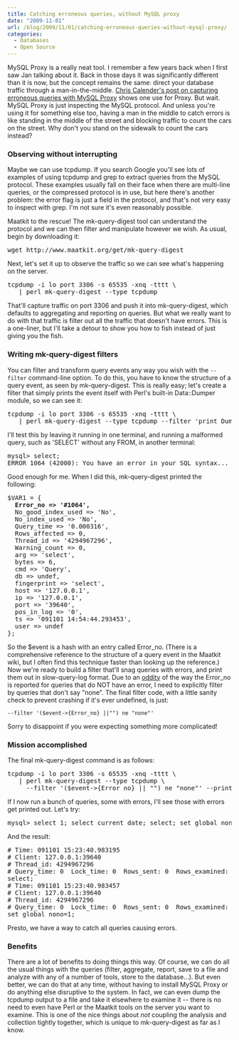```yaml
---
title: Catching erroneous queries, without MySQL proxy
date: "2009-11-01"
url: /blog/2009/11/01/catching-erroneous-queries-without-mysql-proxy/
categories:
  - Databases
  - Open Source
---
```

MySQL Proxy is a really neat tool. I remember a few years back when I first saw Jan talking about it. Back in those days it was significantly different than it is now, but the concept remains the same: direct your database traffic through a man-in-the-middle. [Chris Calender's post on capturing erroneous queries with MySQL Proxy][1] shows one use for Proxy. But wait. MySQL Proxy is just inspecting the MySQL protocol. And unless you're using it for something else too, having a man in the middle to catch errors is like standing in the middle of the street and blocking traffic to count the cars on the street. Why don't you stand on the sidewalk to count the cars instead?

### Observing without interrupting

Maybe we can use tcpdump. If you search Google you'll see lots of examples of using tcpdump and grep to extract queries from the MySQL protocol. These examples usually fall on their face when there are multi-line queries, or the compressed protocol is in use, but here there's another problem: the error flag is just a field in the protocol, and that's not very easy to inspect with grep. I'm not sure it's even reasonably possible.

Maatkit to the rescue! The mk-query-digest tool can understand the protocol and we can then filter and manipulate however we wish. As usual, begin by downloading it:

<pre>wget http://www.maatkit.org/get/mk-query-digest</pre>

Next, let's set it up to observe the traffic so we can see what's happening on the server.

<pre>tcpdump -i lo port 3306 -s 65535 -xnq -tttt \
   | perl mk-query-digest --type tcpdump</pre>

That'll capture traffic on port 3306 and push it into mk-query-digest, which defaults to aggregating and reporting on queries. But what we really want to do with that traffic is filter out all the traffic that doesn't have errors. This is a one-liner, but I'll take a detour to show you how to fish instead of just giving you the fish.

### Writing mk-query-digest filters

You can filter and transform query events any way you wish with the `--filter` command-line option. To do this, you have to know the structure of a query event, as seen by mk-query-digest. This is really easy; let's create a filter that simply prints the event itself with Perl's built-in Data::Dumper module, so we can see it:

<pre>tcpdump -i lo port 3306 -s 65535 -xnq -tttt \
   | perl mk-query-digest --type tcpdump --filter 'print Dumper $event'</pre>

I'll test this by leaving it running in one terminal, and running a malformed query, such as 'SELECT' without any FROM, in another terminal:

<pre>mysql> select;
ERROR 1064 (42000): You have an error in your SQL syntax...
</pre>

Good enough for me. When I did this, mk-query-digest printed the following:

<pre>$VAR1 = {
<strong>  Error_no => '#1064',</strong>
  No_good_index_used => 'No',
  No_index_used => 'No',
  Query_time => '0.000316',
  Rows_affected => 0,
  Thread_id => '4294967296',
  Warning_count => 0,
  arg => 'select',
  bytes => 6,
  cmd => 'Query',
  db => undef,
  fingerprint => 'select',
  host => '127.0.0.1',
  ip => '127.0.0.1',
  port => '39640',
  pos_in_log => '0',
  ts => '091101 14:54:44.293453',
  user => undef
};
</pre>

So the $event is a hash with an entry called Error_no. (There is a comprehensive reference to the structure of a query event in the Maatkit wiki, but I often find this technique faster than looking up the reference.) Now we're ready to build a filter that'll snag queries with errors, and print them out in slow-query-log format. Due to an [oddity][2] of the way the Error_no is reported for queries that do NOT have an error, I need to explicitly filter by queries that don't say "none". The final filter code, with a little sanity check to prevent crashing if it's ever undefined, is just:

`--filter '($event->{Error_no} ||"") ne "none"'`

Sorry to disappoint if you were expecting something more complicated!

### Mission accomplished

The final mk-query-digest command is as follows:

<pre>
tcpdump -i lo port 3306 -s 65535 -xnq -tttt \
   | perl mk-query-digest --type tcpdump \
     --filter '($event->{Error_no} || "") ne "none"' --print
</pre>

If I now run a bunch of queries, some with errors, I'll see those with errors get printed out. Let's try:

<pre>
mysql> select 1; select current_date; select; set global nono=1;select 1;
</pre>

And the result:

<pre># Time: 091101 15:23:40.983195
# Client: 127.0.0.1:39640
# Thread_id: 4294967296
# Query_time: 0  Lock_time: 0  Rows_sent: 0  Rows_examined: 0
select;
# Time: 091101 15:23:40.983457
# Client: 127.0.0.1:39640
# Thread_id: 4294967296
# Query_time: 0  Lock_time: 0  Rows_sent: 0  Rows_examined: 0
set global nono=1;
</pre>

Presto, we have a way to catch all queries causing errors.

### Benefits

There are a lot of benefits to doing things this way. Of course, we can do all the usual things with the queries (filter, aggregate, report, save to a file and analyze with any of a number of tools, store to the database&#8230;). But even better, we can do that at any time, without having to install MySQL Proxy or do anything else disruptive to the system. In fact, we can even dump the tcpdump output to a file and take it elsewhere to examine it -- there is no need to even have Perl or the Maatkit tools on the server you want to examine. This is one of the nice things about *not* coupling the analysis and collection tightly together, which is unique to mk-query-digest as far as I know.

 [1]: http://www.chriscalender.com/?p=66
 [2]: http://code.google.com/p/maatkit/issues/detail?id=669
